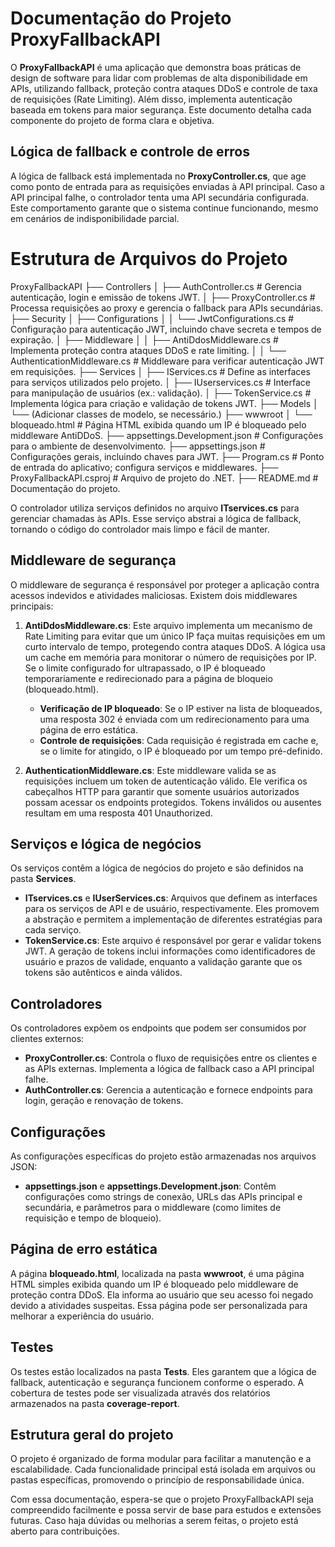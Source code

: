 # Documentação do Projeto ProxyFallbackAPI

O **ProxyFallbackAPI** é uma aplicação que demonstra boas práticas de design de software para lidar com problemas de alta disponibilidade em APIs, utilizando fallback, proteção contra ataques DDoS e controle de taxa de requisições (Rate Limiting). Além disso, implementa autenticação baseada em tokens para maior segurança. Este documento detalha cada componente do projeto de forma clara e objetiva.

## Lógica de fallback e controle de erros
A lógica de fallback está implementada no **ProxyController.cs**, que age como ponto de entrada para as requisições enviadas à API principal. Caso a API principal falhe, o controlador tenta uma API secundária configurada. Este comportamento garante que o sistema continue funcionando, mesmo em cenários de indisponibilidade parcial.

# Estrutura de Arquivos do Projeto

ProxyFallbackAPI
├── Controllers
│   ├── AuthController.cs           # Gerencia autenticação, login e emissão de tokens JWT.
│   ├── ProxyController.cs          # Processa requisições ao proxy e gerencia o fallback para APIs secundárias.
├── Security
│   ├── Configurations
│   │   └── JwtConfigurations.cs    # Configuração para autenticação JWT, incluindo chave secreta e tempos de expiração.
│   ├── Middleware
│   │   ├── AntiDdosMiddleware.cs   # Implementa proteção contra ataques DDoS e rate limiting.
│   │   └── AuthenticationMiddleware.cs # Middleware para verificar autenticação JWT em requisições.
├── Services
│   ├── IServices.cs                # Define as interfaces para serviços utilizados pelo projeto.
│   ├── IUserservices.cs            # Interface para manipulação de usuários (ex.: validação).
│   ├── TokenService.cs             # Implementa lógica para criação e validação de tokens JWT.
├── Models
│   └── (Adicionar classes de modelo, se necessário.)
├── wwwroot
│   └── bloqueado.html              # Página HTML exibida quando um IP é bloqueado pelo middleware AntiDDoS.
├── appsettings.Development.json    # Configurações para o ambiente de desenvolvimento.
├── appsettings.json                # Configurações gerais, incluindo chaves para JWT.
├── Program.cs                      # Ponto de entrada do aplicativo; configura serviços e middlewares.
├── ProxyFallbackAPI.csproj         # Arquivo de projeto do .NET.
├── README.md                       # Documentação do projeto.


O controlador utiliza serviços definidos no arquivo **ITservices.cs** para gerenciar chamadas às APIs. Esse serviço abstrai a lógica de fallback, tornando o código do controlador mais limpo e fácil de manter.

## Middleware de segurança
O middleware de segurança é responsável por proteger a aplicação contra acessos indevidos e atividades maliciosas. Existem dois middlewares principais:

1. **AntiDdosMiddleware.cs**: Este arquivo implementa um mecanismo de Rate Limiting para evitar que um único IP faça muitas requisições em um curto intervalo de tempo, protegendo contra ataques DDoS. A lógica usa um cache em memória para monitorar o número de requisições por IP. Se o limite configurado for ultrapassado, o IP é bloqueado temporariamente e redirecionado para a página de bloqueio (bloqueado.html). 

   - **Verificação de IP bloqueado**: Se o IP estiver na lista de bloqueados, uma resposta 302 é enviada com um redirecionamento para uma página de erro estática.
   - **Controle de requisições**: Cada requisição é registrada em cache e, se o limite for atingido, o IP é bloqueado por um tempo pré-definido.

2. **AuthenticationMiddleware.cs**: Este middleware valida se as requisições incluem um token de autenticação válido. Ele verifica os cabeçalhos HTTP para garantir que somente usuários autorizados possam acessar os endpoints protegidos. Tokens inválidos ou ausentes resultam em uma resposta 401 Unauthorized.

## Serviços e lógica de negócios
Os serviços contêm a lógica de negócios do projeto e são definidos na pasta **Services**. 

- **ITservices.cs** e **IUserServices.cs**: Arquivos que definem as interfaces para os serviços de API e de usuário, respectivamente. Eles promovem a abstração e permitem a implementação de diferentes estratégias para cada serviço.
- **TokenService.cs**: Este arquivo é responsável por gerar e validar tokens JWT. A geração de tokens inclui informações como identificadores de usuário e prazos de validade, enquanto a validação garante que os tokens são autênticos e ainda válidos.

## Controladores
Os controladores expõem os endpoints que podem ser consumidos por clientes externos:

- **ProxyController.cs**: Controla o fluxo de requisições entre os clientes e as APIs externas. Implementa a lógica de fallback caso a API principal falhe.
- **AuthController.cs**: Gerencia a autenticação e fornece endpoints para login, geração e renovação de tokens.

## Configurações
As configurações específicas do projeto estão armazenadas nos arquivos JSON:

- **appsettings.json** e **appsettings.Development.json**: Contêm configurações como strings de conexão, URLs das APIs principal e secundária, e parâmetros para o middleware (como limites de requisição e tempo de bloqueio).

## Página de erro estática
A página **bloqueado.html**, localizada na pasta **wwwroot**, é uma página HTML simples exibida quando um IP é bloqueado pelo middleware de proteção contra DDoS. Ela informa ao usuário que seu acesso foi negado devido a atividades suspeitas. Essa página pode ser personalizada para melhorar a experiência do usuário.

## Testes
Os testes estão localizados na pasta **Tests**. Eles garantem que a lógica de fallback, autenticação e segurança funcionem conforme o esperado. A cobertura de testes pode ser visualizada através dos relatórios armazenados na pasta **coverage-report**.

## Estrutura geral do projeto
O projeto é organizado de forma modular para facilitar a manutenção e a escalabilidade. Cada funcionalidade principal está isolada em arquivos ou pastas específicas, promovendo o princípio de responsabilidade única.

Com essa documentação, espera-se que o projeto ProxyFallbackAPI seja compreendido facilmente e possa servir de base para estudos e extensões futuras. Caso haja dúvidas ou melhorias a serem feitas, o projeto está aberto para contribuições.


